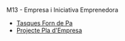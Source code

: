 M13 - Empresa i Iniciativa Emprenedora

- [Tasques Forn de Pa](https://github.com/OscarBePl/Portfoli/tree/main/Moduls/M13-EiE/Forn%20de%20Pa)
- [Projecte Pla d'Empresa](https://github.com/OscarBePl/Portfoli/tree/main/Moduls/M13-EiE/Pla%20d'Empresa)
